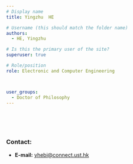 ```yaml
---
# Display name
title: Yingzhu  HE

# Username (this should match the folder name)
authors:
  - HE, Yingzhu 

# Is this the primary user of the site?
superuser: true

# Role/position
role: Electronic and Computer Engineering



user_groups:
  - Doctor of Philosophy
---
```


<br/>

<br/>

<br/>

###     Contact:
- **E-mail:** yhebi@connect.ust.hk
